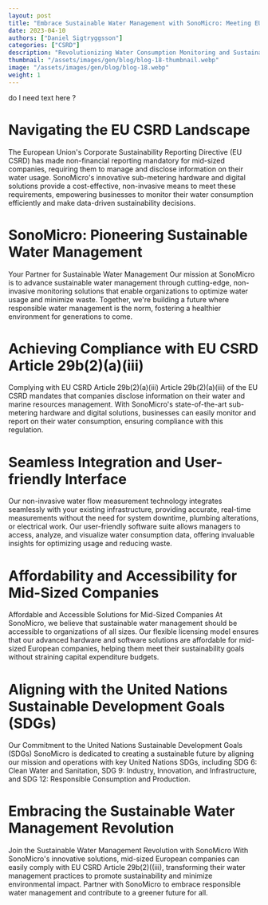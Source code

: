 ```yaml
---
layout: post
title: "Embrace Sustainable Water Management with SonoMicro: Meeting EU CSRD Article 29b Requirements"
date: 2023-04-10
authors: ["Daniel Sigtryggsson"]
categories: ["CSRD"]
description: "Revolutionizing Water Consumption Monitoring and Sustainability for Mid-Sized European Companies. Meeting EU CSRD Article 29b(2)(a)(iii) Requirements"
thumbnail: "/assets/images/gen/blog/blog-18-thumbnail.webp"
image: "/assets/images/gen/blog/blog-18.webp"
weight: 1
---
```


do I need text here ?
# Navigating the EU CSRD Landscape
The European Union's Corporate Sustainability Reporting Directive (EU CSRD) has made non-financial reporting mandatory for mid-sized companies, requiring them to manage and disclose information on their water usage. SonoMicro's innovative sub-metering hardware and digital solutions provide a cost-effective, non-invasive means to meet these requirements, empowering businesses to monitor their water consumption efficiently and make data-driven sustainability decisions.


# SonoMicro: Pioneering Sustainable Water Management
Your Partner for Sustainable Water Management Our mission at SonoMicro is to advance sustainable water management through cutting-edge, non-invasive monitoring solutions that enable organizations to optimize water usage and minimize waste. Together, we're building a future where responsible water management is the norm, fostering a healthier environment for generations to come.

# Achieving Compliance with EU CSRD Article 29b(2)(a)(iii)
Complying with EU CSRD Article 29b(2)(a)(iii) Article 29b(2)(a)(iii) of the EU CSRD mandates that companies disclose information on their water and marine resources management. With SonoMicro's state-of-the-art sub-metering hardware and digital solutions, businesses can easily monitor and report on their water consumption, ensuring compliance with this regulation.

# Seamless Integration and User-friendly Interface
Our non-invasive water flow measurement technology integrates seamlessly with your existing infrastructure, providing accurate, real-time measurements without the need for system downtime, plumbing alterations, or electrical work. Our user-friendly software suite allows managers to access, analyze, and visualize water consumption data, offering invaluable insights for optimizing usage and reducing waste.

# Affordability and Accessibility for Mid-Sized Companies
Affordable and Accessible Solutions for Mid-Sized Companies At SonoMicro, we believe that sustainable water management should be accessible to organizations of all sizes. Our flexible licensing model ensures that our advanced hardware and software solutions are affordable for mid-sized European companies, helping them meet their sustainability goals without straining capital expenditure budgets.

# Aligning with the United Nations Sustainable Development Goals (SDGs)
Our Commitment to the United Nations Sustainable Development Goals (SDGs) SonoMicro is dedicated to creating a sustainable future by aligning our mission and operations with key United Nations SDGs, including SDG 6: Clean Water and Sanitation, SDG 9: Industry, Innovation, and Infrastructure, and SDG 12: Responsible Consumption and Production.

# Embracing the Sustainable Water Management Revolution
Join the Sustainable Water Management Revolution with SonoMicro With SonoMicro's innovative solutions, mid-sized European companies can easily comply with EU CSRD Article 29b(2)((iii), transforming their water management practices to promote sustainability and minimize environmental impact. Partner with SonoMicro to embrace responsible water management and contribute to a greener future for all.

